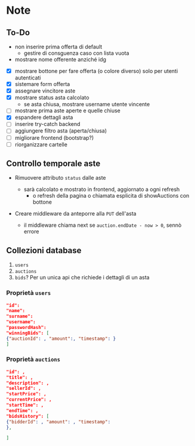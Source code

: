 # Note

## To-Do


- non inserire prima offerta di default 
  - gestire di consguenza caso con lista vuota
- mostrare nome offerente anziché idg

- [x] mostrare bottone per fare offerta (o colore diverso) solo per utenti autenticati
- [x] sistemare form offerta
- [x] assegnare vincitore aste
- [x] mostrare status asta calcolato
    - se asta chiusa, mostrare username utente vincente
- [ ] mostrare prima aste aperte e quelle chiuse
- [x] espandere dettagli asta
- [ ] inserire try-catch backend
- [ ] aggiungere filtro asta (aperta/chiusa)
- [ ] migliorare frontend (bootstrap?)
- [ ] riorganizzare cartelle

## Controllo temporale aste

- Rimuovere attributo `status` dalle aste
    - sarà calcolato e mostrato in frontend, aggiornato a ogni refresh
        - o refresh della pagina o chiamata esplicita di showAuctions con bottone

- Creare middleware da anteporre alla `PUT` dell'asta
    - il middleware chiama next se `auction.endDate - now > 0`, sennò errore

## Collezioni database

1. `users`
2. `auctions`
3. `bids`? Per un unica api che richiede i dettagli di un asta

### Proprietà `users`

```json
"id": 
"name": 
"surname": 
"username": 
"passwordHash": 
"winningBids": [
{"auctionId": , "amount":, "timestamp": }
]
```

### Proprietà `auctions`

```json
"id": ,
"title": ,
"description": ,
"sellerId": , 
"startPrice": ,
"currentPrice": ,
"startTime": ,
"endTime": ,
"bidsHistory": [
{"bidderId": , "amount": , "timestamp": 
},

]
```